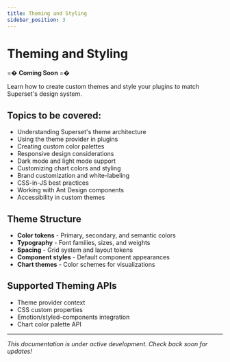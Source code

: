 ```yaml
---
title: Theming and Styling
sidebar_position: 3
---
```


<!--
Licensed to the Apache Software Foundation (ASF) under one
or more contributor license agreements.  See the NOTICE file
distributed with this work for additional information
regarding copyright ownership.  The ASF licenses this file
to you under the Apache License, Version 2.0 (the
"License"); you may not use this file except in compliance
with the License.  You may obtain a copy of the License at

  http://www.apache.org/licenses/LICENSE-2.0

Unless required by applicable law or agreed to in writing,
software distributed under the License is distributed on an
"AS IS" BASIS, WITHOUT WARRANTIES OR CONDITIONS OF ANY
KIND, either express or implied.  See the License for the
specific language governing permissions and limitations
under the License.
-->

# Theming and Styling

=� **Coming Soon** =�

Learn how to create custom themes and style your plugins to match Superset's design system.

## Topics to be covered:

- Understanding Superset's theme architecture
- Using the theme provider in plugins
- Creating custom color palettes
- Responsive design considerations
- Dark mode and light mode support
- Customizing chart colors and styling
- Brand customization and white-labeling
- CSS-in-JS best practices
- Working with Ant Design components
- Accessibility in custom themes

## Theme Structure

- **Color tokens** - Primary, secondary, and semantic colors
- **Typography** - Font families, sizes, and weights
- **Spacing** - Grid system and layout tokens
- **Component styles** - Default component appearances
- **Chart themes** - Color schemes for visualizations

## Supported Theming APIs

- Theme provider context
- CSS custom properties
- Emotion/styled-components integration
- Chart color palette API

---

*This documentation is under active development. Check back soon for updates!*
